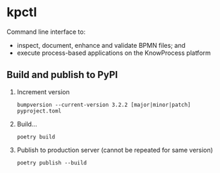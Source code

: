 kpctl
=====

Command line interface to:

- inspect, document, enhance and validate BPMN files; and
- execute process-based applications on the KnowProcess platform

Build and publish to PyPI
-----------------------------------------

1. Increment version

   ```
   bumpversion --current-version 3.2.2 [major|minor|patch] pyproject.toml
   ```

2. Build...

   ```
   poetry build
   ```

3. Publish to production server (cannot be repeated for same version)

   ```
   poetry publish --build
   ```
